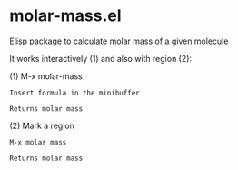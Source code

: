 # molar-mass.el
Elisp package to calculate molar mass of a given molecule

It works interactively (1) and also with region (2):

(1) M-x molar-mass

    Insert formula in the minibuffer
    
    Returns molar mass

(2) Mark a region

    M-x molar mass
    
    Returns molar mass
